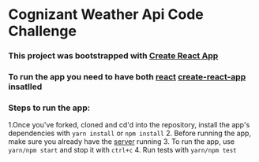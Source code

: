 # Cognizant Weather Api Code Challenge

### This project was bootstrapped with [Create React App](https://github.com/facebookincubator/create-react-app)
### To run the app you need to have both [react](https://github.com/facebook/react) [create-react-app](https://github.com/facebook/create-react-app) insatlled
### Steps to run the app:
1.Once you've forked, cloned and cd'd into the repository, install the app's dependencies with `yarn install` or `npm install`
2. Before running the app, make sure you already have the [server](https://github.com/jtynerbryan/cognizant-city-server) running 
3. To run the app, use `yarn/npm start` and stop it with `ctrl+c`
4. Run tests with `yarn/npm test`
